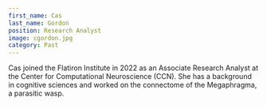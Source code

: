 ```yaml
---
first_name: Cas
last_name: Gordon
position: Research Analyst
image: cgordon.jpg
category: Past
---
```

Cas joined the Flatiron Institute in 2022 as an Associate Research Analyst at the Center for Computational Neuroscience (CCN). She has a background in cognitive sciences and worked on the connectome of the Megaphragma, a parasitic wasp.
